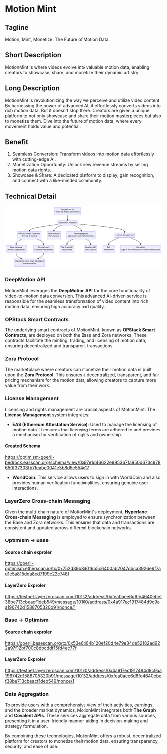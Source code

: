 # Motion Mint

## Tagline

Motion, Mint, Monetize: The Future of Motion Data.

## Short Description

MotionMint is where videos evolve into valuable motion data, enabling creators to showcase, share, and monetize their dynamic artistry.

## Long Description

MotionMint is revolutionizing the way we perceive and utilize video content. By harnessing the power of advanced AI, it effortlessly converts videos into rich motion data. But it doesn't stop there. Creators are given a unique platform to not only showcase and share their motion masterpieces but also to monetize them. Dive into the future of motion data, where every movement holds value and potential.

## Benefit

1. Seamless Conversion: Transform videos into motion data effortlessly with cutting-edge AI.
2. Monetization Opportunity: Unlock new revenue streams by selling motion data rights.
3. Showcase & Share: A dedicated platform to display, gain recognition, and connect with a like-minded community.

## Technical Detail

![diagram](./packages/app/public/diagram.png)

### DeepMotion API

MotionMint leverages the **DeepMotion API** for the core functionality of video-to-motion data conversion. This advanced AI-driven service is responsible for the seamless transformation of video content into rich motion data, ensuring high accuracy and quality.

### OPStack Smart Contracts

The underlying smart contracts of MotionMint, known as **OPStack Smart Contracts**, are deployed on both the Base and Zora networks. These contracts facilitate the minting, trading, and licensing of motion data, ensuring decentralized and transparent transactions.

### Zora Protocol

The marketplace where creators can monetize their motion data is built upon the **Zora Protocol**. This ensures a decentralized, transparent, and fair pricing mechanism for the motion data, allowing creators to capture more value from their work.

### License Management

Licensing and rights management are crucial aspects of MotionMint. The **License Management** system integrates:

- **EAS (Ethereum Attestation Service)**: Used to manage the licensing of motion data. It ensures that licensing terms are adhered to and provides a mechanism for verification of rights and ownership.

#### Created Schema

https://optimism-goerli-bedrock.easscan.org/schema/view/0x97e1d46622e995367fa950d673c978650f37303fb7feabe0041e3b8d5e554c17

- **WorldCoin**: This service allows users to sign in with WorldCoin and also provides human verification functionalities, ensuring genuine user interactions.

### LayerZero Cross-chain Messaging

Given the multi-chain nature of MotionMint's deployment, **Hyperlane Cross-chain Messaging** is employed to ensure synchronization between the Base and Zora networks. This ensures that data and transactions are consistent and updated across different blockchain networks.

### Optimism -> Base

#### Source chain exproler

https://goerli-optimism.etherscan.io/tx/0x752d39b86016b5c6400ab2047dbca3926e6f7ad1e5a815dda8ed7199c22c748f

#### LayerZero Exproler

https://testnet.layerzeroscan.com/10132/address/0xfea0aee6d6fe4640ebef38be713cbeacf1deb549/message/10160/address/0x4a917ec1917484d9c9aa196742d1588705320b91/nonce/1

### Base -> Optimism

#### Source chain exproler

https://goerli.basescan.org/tx/0x53e6d64b120ef20d4e79e34de52182ad922a97f12bf700c8dbcddf15fd4ec77f

#### LayerZero Exproler

https://testnet.layerzeroscan.com/10160/address/0x4a917ec1917484d9c9aa196742d1588705320b91/message/10132/address/0xfea0aee6d6fe4640ebef38be713cbeacf1deb549/nonce/1

### Data Aggregation

To provide users with a comprehensive view of their activities, earnings, and the broader market dynamics, MotionMint integrates both **The Graph** and **Covalent APIs**. These services aggregate data from various sources, presenting it in a user-friendly manner, aiding in decision-making and strategy formulation.

By combining these technologies, MotionMint offers a robust, decentralized platform for creators to monetize their motion data, ensuring transparency, security, and ease of use.
